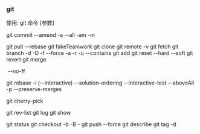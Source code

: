 ### git
使用:
    git 命令 [参数]

git commit
     --amend
     -a
     --all
     -am
     -m

git pull
     --rebase
git fakeTeamwork
git clone
git remote
     -v
git fetch
git branch
     -d
     -D
     -f
     --force
     -a
     -r
     -u
     --contains
git add
git reset
     --hard
     --soft
git revert
git merge

​     --no-ff

git rebase
     -i (--interactive)
     --solution-ordering
     --interactive-test
     --aboveAll
     -p
     --preserve-merges

git cherry-pick

git rev-list
git log
git show

git status
git checkout
     -b
     -B
     -
git push
     --force
git describe
git tag
     -d




